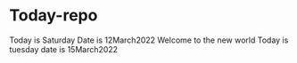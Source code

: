 # Today-repo
Today is Saturday
Date is 12March2022
Welcome to the new world
Today is tuesday date is 15March2022
